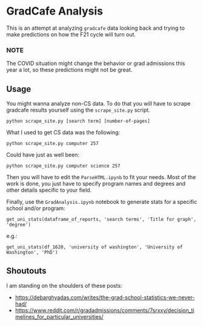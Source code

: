 # GradCafe Analysis

This is an attempt at analyzing `gradcafe` data looking back and trying to make predictions on how the F21 cycle will turn out.

### NOTE

The COVID situation might change the behavior or grad admissions this year a lot, so these predictions might not be great.

## Usage

You might wanna analyze non-CS data. To do that you will have to scrape gradcafe results yourself using the `scrape_site.py` script.

`python scrape_site.py [search term] [number-of-pages]`

What I used to get CS data was the following:

`python scrape_site.py computer 257`

Could have just as well been:

`python scrape_site.py computer science 257`

Then you will have to edit the `ParseHTML.ipynb` to fit your needs. Most of the work is done, you just have to specify program names and degrees and other details specific to your field.

Finally, use the `GradAnalysis.ipynb` notebook to generate stats for a specific school and/or program:

`get_uni_stats(dataframe_of_reports, 'search terms', 'Title for graph', 'degree')`

e.g.: 

`get_uni_stats(df_1620, 'university of washington', 'University of Washington', 'PhD')`

## Shoutouts

I am standing on the shoulders of these posts:

* https://debarghyadas.com/writes/the-grad-school-statistics-we-never-had/
* https://www.reddit.com/r/gradadmissions/comments/7srxxy/decision_timelines_for_particular_universities/

